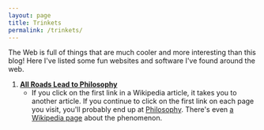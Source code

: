 ```yaml
---
layout: page
title: Trinkets
permalink: /trinkets/
---
```

The Web is full of things that are much cooler and more interesting than this blog! Here I've listed some fun websites and software I've found around the web.
1. [**All Roads Lead to Philosophy**](https://www.xefer.com/wikipedia)
    - If you click on the first link in a Wikipedia article, it takes you to another article. If you continue to click on the first link on each page you visit, you'll probably end up at [Philosophy](https://en.wikipedia.org/wiki/Philosophy). There's even [a Wikipedia page](https://en.wikipedia.org/wiki/Wikipedia:Getting_to_Philosophy) about the phenomenon.
